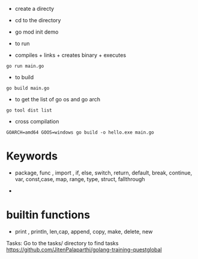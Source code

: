 - create a directy 
- cd to the directory 
- go mod init demo

- to run

- compiles + links + creates binary + executes 

```
go run main.go
```

- to build 

```
go build main.go

```

- to get the list of go os and go arch

```
go tool dist list 
```

- cross compilation
```
GOARCH=amd64 GOOS=windows go build -o hello.exe main.go 
```
# Keywords

- package, func , import , if, else, switch, return, default, break, continue, var, const,case, map, range, type, struct, fallthrough

- 

# builtin functions

- print , println, len,cap, append, copy, make, delete, new 




Tasks: Go to the tasks/ directory to find tasks
https://github.com/JitenPalaparthi/golang-training-questglobal